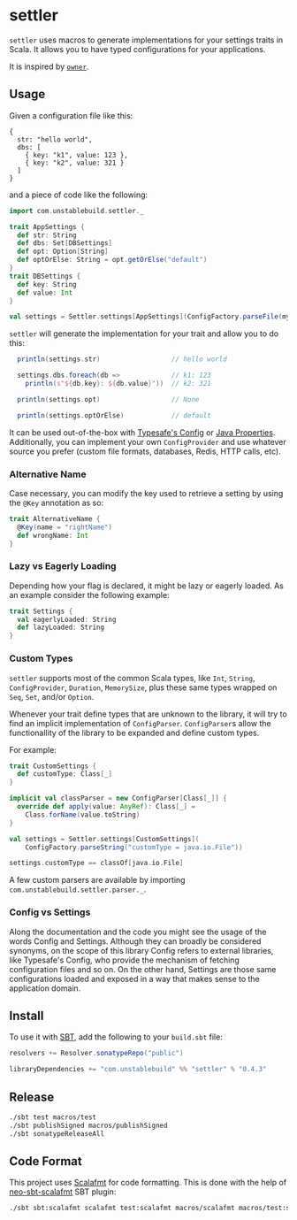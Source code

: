 # settler

`settler` uses macros to generate implementations for your settings traits in Scala. It allows you to have typed configurations for your applications.

It is inspired by [`owner`](https://github.com/lviggiano/owner).


## Usage

Given a configuration file like this:

```
{
  str: "hello world",
  dbs: [
    { key: "k1", value: 123 },
    { key: "k2", value: 321 }
  ]
}
```

and a piece of code like the following:

```scala
import com.unstablebuild.settler._

trait AppSettings {
  def str: String
  def dbs: Set[DBSettings]
  def opt: Option[String]
  def optOrElse: String = opt.getOrElse("default")
}
trait DBSettings {
  def key: String
  def value: Int
}

val settings = Settler.settings[AppSettings](ConfigFactory.parseFile(myFile))
```

`settler` will generate the implementation for your trait and allow you to do this:

```scala
  println(settings.str)                  // hello world

  settings.dbs.foreach(db =>             // k1: 123
    println(s"${db.key}: ${db.value}"))  // k2: 321

  println(settings.opt)                  // None

  println(settings.optOrElse)            // default
```

It can be used out-of-the-box with [Typesafe's Config](https://github.com/typesafehub/config) or [Java Properties](https://docs.oracle.com/javase/8/docs/api/java/util/Properties.html). Additionally, you can implement your own `ConfigProvider` and use whatever source you prefer (custom file formats, databases, Redis, HTTP calls, etc).


### Alternative Name

Case necessary, you can modify the key used to retrieve a setting by using the `@Key` annotation as so:

```scala
trait AlternativeName {
  @Key(name = "rightName")
  def wrongName: Int
}
```


### Lazy vs Eagerly Loading
 
Depending how your flag is declared, it might be lazy or eagerly loaded. As an example consider the following example:

```scala
trait Settings {
  val eagerlyLoaded: String
  def lazyLoaded: String
}
```


### Custom Types

`settler` supports most of the common Scala types, like `Int`, `String`, `ConfigProvider`, `Duration`, `MemorySize`, plus these same types wrapped on `Seq`, `Set`, and/or `Option`.

Whenever your trait define types that are unknown to the library, it will try to find an implicit implementation of `ConfigParser`. `ConfigParser`s allow the functionallity of the library to be expanded and define custom types.

For example:

```scala
trait CustomSettings {
  def customType: Class[_]
}

implicit val classParser = new ConfigParser[Class[_]] {
  override def apply(value: AnyRef): Class[_] = 
    Class.forName(value.toString)
}

val settings = Settler.settings[CustomSettings](
	ConfigFactory.parseString("customType = java.io.File"))

settings.customType == classOf[java.io.File]
```

A few custom parsers are available by importing `com.unstablebuild.settler.parser._`.


### Config vs Settings

Along the documentation and the code you might see the usage of the words Config and Settings. Although they can broadly be considered synonyms, on the scope of this library Config refers to external libraries, like Typesafe's Config, who provide the mechanism of fetching configuration files and so on. On the other hand, Settings are those same configurations loaded and exposed in a way that makes sense to the application domain.


## Install

To use it with [SBT](http://www.scala-sbt.org/), add the following to your `build.sbt` file:

```scala
resolvers += Resolver.sonatypeRepo("public")

libraryDependencies += "com.unstablebuild" %% "settler" % "0.4.3"
```


## Release

```bash
./sbt test macros/test
./sbt publishSigned macros/publishSigned
./sbt sonatypeReleaseAll
```

## Code Format

This project uses [Scalafmt](http://scalameta.org/scalafmt/) for code formatting. This is done with the help of [neo-sbt-scalafmt](https://github.com/lucidsoftware/neo-sbt-scalafmt) SBT plugin:

```bash
./sbt sbt:scalafmt scalafmt test:scalafmt macros/scalafmt macros/test:scalafmt
```

